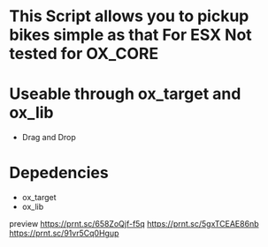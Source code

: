 # This Script allows you to pickup bikes simple as that For ESX Not tested for OX_CORE

# Useable through ox_target and ox_lib

* Drag and Drop

# Depedencies
- ox_target
- ox_lib

preview https://prnt.sc/658ZoQjf-f5q
https://prnt.sc/5gxTCEAE86nb
https://prnt.sc/91vr5Cq0Hgup